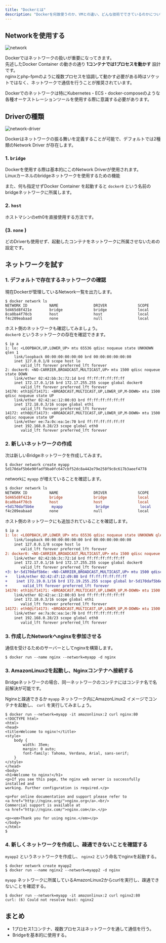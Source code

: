 ```yaml
---
title: "Dockerとは"
description: "Dockerを何故使うのか、VMとの違い、どんな技術でできているのかについて紹介します。"
---
```


## Networkを使用する
![network](imgs/network.png)

Dockerではネットワークの扱いが重要になってきます。  
先述したDocker Container の動きの通り **1コンテナでは1プロセスを動かす** 設計です。  
nginxとphp-fpmのように複数プロセスを協調して動かす必要がある時はソケットではなく、ネットワークで通信を行うことが推奨されています。

Dockerでのネットワークは特にKubernetes・ECS・docker-composeのような各種オーケストレーションツールを使用する際に意識する必要があります。

## Driverの種類
![network-driver](imgs/network-driver.png)

Dockerはネットワークの振る舞いを定義することが可能で、デフォルトでは2種類のNetwork Driver が存在します。

### 1. `bridge`
Dockerを使用する際は基本的にこのNetwork Driverが使用されます。  
Linuxカーネルのbridgeネットワークを使用するための機能

また、何も指定せずDocker Container を起動すると `docker0` という名前のbridgeネットワークに所属します。

### 2. `host`
ホストマシンのeth0を直接使用する方法です。

### (3. `none` )
どのDriverも使用せず、起動したコンテナをネットワークに所属させないための設定です。

## ネットワークを試す

### 1. デフォルトで存在するネットワークの確認

現在Dockerが管理しているNetwork一覧を出力します。  
```
$ docker network ls
NETWORK ID          NAME                DRIVER              SCOPE
5d465d8f421e        bridge              bridge              local
8ca0ba4f70cb        host                host                local
f4c209eabaad        none                null                local
```

ホスト側のネットワークも確認してみましょう。  
`docker0` というネットワークの存在を確認できます。
```
$ ip a
1: lo: <LOOPBACK,UP,LOWER_UP> mtu 65536 qdisc noqueue state UNKNOWN qlen 1
    link/loopback 00:00:00:00:00:00 brd 00:00:00:00:00:00
    inet 127.0.0.1/8 scope host lo
       valid_lft forever preferred_lft forever
2: docker0: <NO-CARRIER,BROADCAST,MULTICAST,UP> mtu 1500 qdisc noqueue state DOWN
    link/ether 02:42:bb:3c:72:1d brd ff:ff:ff:ff:ff:ff
    inet 172.17.0.1/16 brd 172.17.255.255 scope global docker0
       valid_lft forever preferred_lft forever
14170: eth1@if14171: <BROADCAST,MULTICAST,UP,LOWER_UP,M-DOWN> mtu 1500 qdisc noqueue state UP
    link/ether 02:42:ac:12:00:03 brd ff:ff:ff:ff:ff:ff
    inet 172.18.0.3/16 scope global eth1
       valid_lft forever preferred_lft forever
14172: eth0@if14173: <BROADCAST,MULTICAST,UP,LOWER_UP,M-DOWN> mtu 1500 qdisc noqueue state UP
    link/ether ee:7a:0c:ea:1e:70 brd ff:ff:ff:ff:ff:ff
    inet 192.168.0.28/23 scope global eth0
       valid_lft forever preferred_lft forever
```

### 2. 新しいネットワークの作成
次は新しいBridgeネットワークを作成してみます。

```
$ docker network create myapp
5d170daf5b6e90fadf9ba0fc647cbf52dc8a442e79e258f9c8c617b3aeef4778
```

networkに `myapp` が増えていることを確認します。
```diff
$ docker network ls
NETWORK ID          NAME                DRIVER              SCOPE
5d465d8f421e        bridge              bridge              local
8ca0ba4f70cb        host                host                local
+5d170daf5b6e        myapp               bridge              local
f4c209eabaad        none                null                local
```

ホスト側のネットワークにも追加されていることを確認します。  
```diff
$ ip a
1: lo: <LOOPBACK,UP,LOWER_UP> mtu 65536 qdisc noqueue state UNKNOWN qlen 1
    link/loopback 00:00:00:00:00:00 brd 00:00:00:00:00:00
    inet 127.0.0.1/8 scope host lo
       valid_lft forever preferred_lft forever
2: docker0: <NO-CARRIER,BROADCAST,MULTICAST,UP> mtu 1500 qdisc noqueue state DOWN
    link/ether 02:42:bb:3c:72:1d brd ff:ff:ff:ff:ff:ff
    inet 172.17.0.1/16 brd 172.17.255.255 scope global docker0
       valid_lft forever preferred_lft forever
+3: br-5d170daf5b6e: <NO-CARRIER,BROADCAST,MULTICAST,UP> mtu 1500 qdisc noqueue state DOWN
+    link/ether 02:42:d7:12:d9:88 brd ff:ff:ff:ff:ff:ff
+    inet 172.19.0.1/16 brd 172.19.255.255 scope global br-5d170daf5b6e
+       valid_lft forever preferred_lft forever
14170: eth1@if14171: <BROADCAST,MULTICAST,UP,LOWER_UP,M-DOWN> mtu 1500 qdisc noqueue state UP
    link/ether 02:42:ac:12:00:03 brd ff:ff:ff:ff:ff:ff
    inet 172.18.0.3/16 scope global eth1
       valid_lft forever preferred_lft forever
14172: eth0@if14173: <BROADCAST,MULTICAST,UP,LOWER_UP,M-DOWN> mtu 1500 qdisc noqueue state UP
    link/ether ee:7a:0c:ea:1e:70 brd ff:ff:ff:ff:ff:ff
    inet 192.168.0.28/23 scope global eth0
       valid_lft forever preferred_lft forever

```

### 3. 作成したNetworkへnginxを参加させる
通信を受けるためのサーバーとしてnginxを構築します。  
```
$ docker run --name nginx --network=myapp -d nginx
```

### 3. AmazonLinux2を起動し、Nginxコンテナへ接続する
Bridgeネットワークの場合、同一ネットワークのコンテナにはコンテナ名で名前解決が可能です。

Nginxと疎通できるか `myapp` ネットワーク内にAmazonLinux2 イメージでコンテナを起動し、 `curl` を実行してみましょう。

```
$ docker run --network=myapp -it amazonlinux:2 curl nginx:80
<!DOCTYPE html>
<html>
<head>
<title>Welcome to nginx!</title>
<style>
    body {
        width: 35em;
        margin: 0 auto;
        font-family: Tahoma, Verdana, Arial, sans-serif;
    }
</style>
</head>
<body>
<h1>Welcome to nginx!</h1>
<p>If you see this page, the nginx web server is successfully installed and
working. Further configuration is required.</p>

<p>For online documentation and support please refer to
<a href="http://nginx.org/">nginx.org</a>.<br/>
Commercial support is available at
<a href="http://nginx.com/">nginx.com</a>.</p>

<p><em>Thank you for using nginx.</em></p>
</body>
</html>
$ 
```

### 4. 新しくネットワークを作成し、疎通できないことを確認する
`myapp2` というネットワークを作成し、 `nginx2` という命名でnginxを起動する。
```
$ docker network create myapp2
$ docker run --name nginx2 --network=myapp2 -d nginx
```

`myapp` ネットワークに所属しているAmazonLinux2からcurlを実行し、疎通できないことを確認する。
```
$ docker run --network=myapp -it amazonlinux:2 curl nginx2:80
curl: (6) Could not resolve host: nginx2
```

## まとめ
- 1プロセス1コンテナ、複数プロセスはネットワークを通して通信を行う。
- Bridgeを基本的に使用する。
